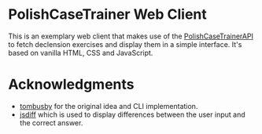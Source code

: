 # PolishCaseTrainer Web Client

This is an exemplary web client that makes use of the [PolishCaseTrainerAPI](https://github.com/davidhelbig/PolishCaseTrainerAPI) to fetch declension exercises and display them in a simple interface.
It's based on vanilla HTML, CSS and JavaScript.

# Acknowledgments

* [tombusby](https://github.com/tombusby/PolishCaseTrainer) for the original idea and CLI implementation.
* [jsdiff](https://github.com/benogle/jsdiff) which is used to display differences between the user input and the correct answer.
